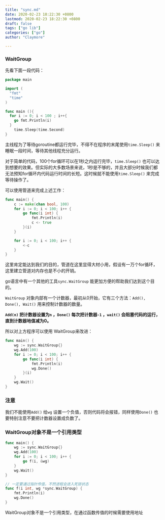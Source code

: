 ```yaml
---
title: "sync.md"
date: 2020-02-23 18:22:30 +0800
lastmod: 2020-02-23 18:22:30 +0800
draft: false
tags: ["go lib"]
categories: ["go"]
author: "Claymore"

---
```

### WaitGroup

先看下面一段代码：

``` go
package main

import (
  "fmt"
  "time"
)

func main (){
  for i := 0; i < 100 ; i++{
    go fmt.Println(i)
  }
    time.Sleep(time.Second)
}
```

主线程为了等待goroutine都运行完毕，不得不在程序的末尾使用`time.Sleep()` 来睡眠一段时间，等待其他线程充分运行。

对于简单的代码，100个for循环可以在1秒之内运行完毕，`time.Sleep()` 也可以达到想要的效果。但实际的大多数场景来说，1秒是不够的，并且大部分时候我们都无法预知for循环内代码运行时间的长短。这时候就不能使用`time.Sleep()` 来完成等待操作了。

可以使用管道来完成上述工作：

``` go
func main() {
    c := make(chan bool, 100)
    for i := 0; i < 100; i++ {
        go func(i int) {
            fmt.Println(i)
            c <- true
        }(i)
    }

    for i := 0; i < 100; i++ {
        <-c
    }
}
```

这里肯定能达到我们的目的，管道在这里显得大材小用，假设有一万个for循环，这里建立管道对内存也是不小的开销。

go语言中有一个其他的工具`sync.WaitGroup` 能更加方便的帮助我们达到这个目的。

`WaitGroup` 对象内部有一个计数器，最初从0开始，它有三个方法：`Add(), Done(), Wait()` 用来控制计数器的数量。

**`Add(n)` 把计数器设置为`n` ，`Done()` 每次把计数器`-1` ，`wait()` 会阻塞代码的运行，直到计数器地值减为0。**

所以对上方程序可以使用 WaitGroup来改进：

``` go
func main() {
    wg := sync.WaitGroup{}
    wg.Add(100)
    for i := 0; i < 100; i++ {
        go func(i int) {
            fmt.Println(i)
            wg.Done()
        }(i)
    }
    wg.Wait()
}
```



### 注意

我们不能使用`Add()` 给`wg` 设置一个负值，否则代码将会报错，同样使用`Done()` 也要特别注意不要把计数器设置成负数了。



### WaitGroup对象不是一个引用类型

``` go
func main() {
    wg := sync.WaitGroup{}
    wg.Add(100)
    for i := 0; i < 100; i++ {
        go f(i, &wg)
    }
    wg.Wait()
}

// 一定要通过指针传值，不然进程会进入死锁状态
func f(i int, wg *sync.WaitGroup) { 
    fmt.Println(i)
    wg.Done()
}
```

WaitGroup对象不是一个引用类型，在通过函数传值的时候需要使用地址